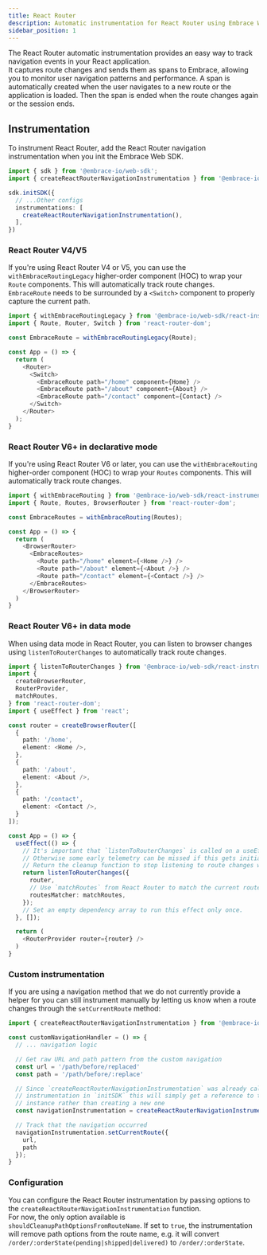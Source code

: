 ```yaml
---
title: React Router
description: Automatic instrumentation for React Router using Embrace Web SDK
sidebar_position: 1
---
```


The React Router automatic instrumentation provides an easy way to track navigation events in your React application.  
It captures route changes and sends them as spans to Embrace, allowing you to monitor user navigation patterns and performance.
A span is automatically created when the user navigates to a new route or the application is loaded. Then the span is ended when the route changes again or the session ends.

## Instrumentation

To instrument React Router, add the React Router navigation instrumentation when you init the Embrace Web SDK.

```typescript
import { sdk } from '@embrace-io/web-sdk';
import { createReactRouterNavigationInstrumentation } from '@embrace-io/web-sdk/react-instrumentation';

sdk.initSDK({
  // ...Other configs
  instrumentations: [
    createReactRouterNavigationInstrumentation(),
  ],
})
```

### React Router V4/V5

If you're using React Router V4 or V5, you can use the `withEmbraceRoutingLegacy` higher-order component (HOC) to wrap your `Route` components. This will automatically track route changes. `EmbraceRoute` needs to be surrounded by a `<Switch>` component to properly capture the current path.

```typescript jsx
import { withEmbraceRoutingLegacy } from '@embrace-io/web-sdk/react-instrumentation';
import { Route, Router, Switch } from 'react-router-dom';

const EmbraceRoute = withEmbraceRoutingLegacy(Route);

const App = () => {
  return (
    <Router>
      <Switch>
        <EmbraceRoute path="/home" component={Home} />
        <EmbraceRoute path="/about" component={About} />
        <EmbraceRoute path="/contact" component={Contact} />
      </Switch>
    </Router>
  );
}
```

### React Router V6+ in declarative mode

If you're using React Router V6 or later, you can use the `withEmbraceRouting` higher-order component (HOC) to wrap your `Routes` components. This will automatically track route changes.

```typescript jsx
import { withEmbraceRouting } from '@embrace-io/web-sdk/react-instrumentation';
import { Route, Routes, BrowserRouter } from 'react-router-dom';

const EmbraceRoutes = withEmbraceRouting(Routes);

const App = () => {
  return (
    <BrowserRouter>
      <EmbraceRoutes>
        <Route path="/home" element={<Home />} />
        <Route path="/about" element={<About />} />
        <Route path="/contact" element={<Contact />} />
      </EmbraceRoutes>
    </BrowserRouter>
  )
}
```

### React Router V6+ in data mode

When using data mode in React Router, you can listen to browser changes using `listenToRouterChanges` to automatically track route changes.

```typescript jsx
import { listenToRouterChanges } from '@embrace-io/web-sdk/react-instrumentation';
import {
  createBrowserRouter,
  RouterProvider,
  matchRoutes,
} from 'react-router-dom';
import { useEffect } from 'react';

const router = createBrowserRouter([
  {
    path: '/home',
    element: <Home />,
  },
  {
    path: '/about',
    element: <About />,
  },
  {
    path: '/contact',
    element: <Contact />,
  }
]);

const App = () => {
  useEffect(() => {
    // It's important that `listenToRouterChanges` is called on a useEffect so it starts tracking routes once the App is mounted.
    // Otherwise some early telemetry can be missed if this gets initialized too early.
    // Return the cleanup function to stop listening to route changes when the component unmount.
    return listenToRouterChanges({
      router,
      // Use `matchRoutes` from React Router to match the current route.
      routesMatcher: matchRoutes,
    });
    // Set an empty dependency array to run this effect only once.
  }, []);

  return (
    <RouterProvider router={router} />
  )
}
```

### Custom instrumentation

If you are using a navigation method that we do not currently provide a helper for you can still instrument manually by
letting us know when a route changes through the `setCurrentRoute` method:

```typescript
import { createReactRouterNavigationInstrumentation } from '@embrace-io/web-sdk/react-instrumentation';

const customNavigationHandler = () => {
  // ... navigation logic

  // Get raw URL and path pattern from the custom navigation
  const url = '/path/before/replaced'
  const path = '/path/before/:replace'

  // Since `createReactRouterNavigationInstrumentation` was already called when setting up the
  // instrumentation in `initSDK` this will simply get a reference to the NavigationInstrumentation
  // instance rather than creating a new one
  const navigationInstrumentation = createReactRouterNavigationInstrumentation();

  // Track that the navigation occurred
  navigationInstrumentation.setCurrentRoute({
    url,
    path
  });
}
```

### Configuration

You can configure the React Router instrumentation by passing options to the `createReactRouterNavigationInstrumentation` function.  
For now, the only option available is `shouldCleanupPathOptionsFromRouteName`.
If set to `true`, the instrumentation will remove path options from the route name, e.g. it will convert `/order/:orderState(pending|shipped|delivered)` to `/order/:orderState`.
